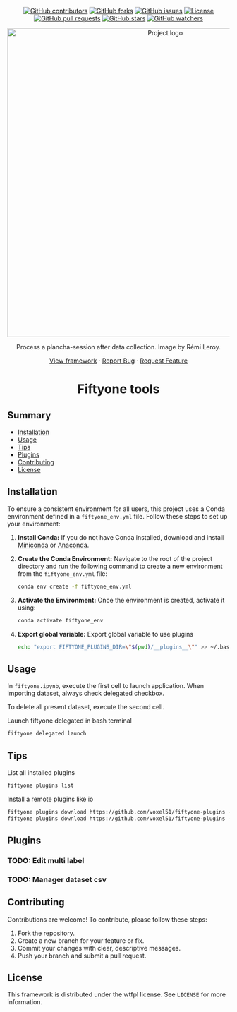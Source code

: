 <p align="center">
  <a href="https://github.com/SeatizenDOI/fiftyone-tools/graphs/contributors"><img src="https://img.shields.io/github/contributors/SeatizenDOI/fiftyone-tools" alt="GitHub contributors"></a>
  <a href="https://github.com/SeatizenDOI/fiftyone-tools/network/members"><img src="https://img.shields.io/github/forks/SeatizenDOI/fiftyone-tools" alt="GitHub forks"></a>
  <a href="https://github.com/SeatizenDOI/fiftyone-tools/issues"><img src="https://img.shields.io/github/issues/SeatizenDOI/fiftyone-tools" alt="GitHub issues"></a>
  <a href="https://github.com/SeatizenDOI/fiftyone-tools/blob/master/LICENSE"><img src="https://img.shields.io/github/license/SeatizenDOI/fiftyone-tools" alt="License"></a>
  <a href="https://github.com/SeatizenDOI/fiftyone-tools/pulls"><img src="https://img.shields.io/github/issues-pr/SeatizenDOI/fiftyone-tools" alt="GitHub pull requests"></a>
  <a href="https://github.com/SeatizenDOI/fiftyone-tools/stargazers"><img src="https://img.shields.io/github/stars/SeatizenDOI/fiftyone-tools" alt="GitHub stars"></a>
  <a href="https://github.com/SeatizenDOI/fiftyone-tools/watchers"><img src="https://img.shields.io/github/watchers/SeatizenDOI/fiftyone-tools" alt="GitHub watchers"></a>
</p>

<div align="center">
  <img src="images/Img50-B4Planche.JPG" alt="Project logo" width="700">
  <p align="center">Process a plancha-session after data collection. Image by Rémi Leroy.</p>
  <a href="https://github.com/SeatizenDOI/fiftyone-tools">View framework</a>
  ·
  <a href="https://github.com/SeatizenDOI/fiftyone-tools/issues">Report Bug</a>
  ·
  <a href="https://github.com/SeatizenDOI/fiftyone-tools/issues">Request Feature</a>
</div>

<div align="center">

# Fiftyone tools

</div>


## Summary

* [Installation](#installation)
* [Usage](#usage)
* [Tips](#tips)
* [Plugins](#plugins)
* [Contributing](#contributing)
* [License](#license)

## Installation

To ensure a consistent environment for all users, this project uses a Conda environment defined in a `fiftyone_env.yml` file. Follow these steps to set up your environment:

1. **Install Conda:** If you do not have Conda installed, download and install [Miniconda](https://docs.conda.io/en/latest/miniconda.html) or [Anaconda](https://www.anaconda.com/products/distribution).

2. **Create the Conda Environment:** Navigate to the root of the project directory and run the following command to create a new environment from the `fiftyone_env.yml` file:
   ```bash
   conda env create -f fiftyone_env.yml
   ```

3. **Activate the Environment:** Once the environment is created, activate it using:
   ```bash
   conda activate fiftyone_env
   ```

4. **Export global variable:** Export global variable to use plugins
    ```bash
    echo "export FIFTYONE_PLUGINS_DIR=\"$(pwd)/__plugins__\"" >> ~/.bashrc
    ```

## Usage

In `fiftyone.ipynb`, execute the first cell to launch application. When importing dataset, always check delegated checkbox.

To delete all present dataset, execute the second cell.

Launch fiftyone delegated in bash terminal
```bash
fiftyone delegated launch
```

## Tips

List all installed plugins
```bash
fiftyone plugins list
```

Install a remote plugins like io
```bash
fiftyone plugins download https://github.com/voxel51/fiftyone-plugins --plugin-names @voxel51/io
fiftyone plugins download https://github.com/voxel51/fiftyone-plugins --plugin-names @voxel51/plugins
```


## Plugins

### TODO: Edit multi label

### TODO: Manager dataset csv 


## Contributing

Contributions are welcome! To contribute, please follow these steps:

1. Fork the repository.
2. Create a new branch for your feature or fix.
3. Commit your changes with clear, descriptive messages.
4. Push your branch and submit a pull request.

## License

This framework is distributed under the wtfpl license. See `LICENSE` for more information.